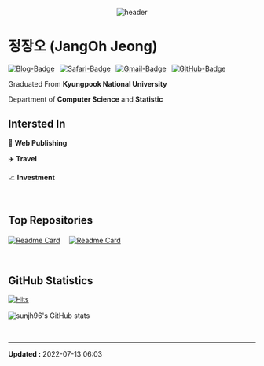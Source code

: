 <div align=center>

![header](https://capsule-render.vercel.app/api?type=transparent&color=auto&height=150&section=header&text=👋WELCOME👋&fontSize=50&textAlign=center)

  <div align=left>

  # 정장오 (JangOh Jeong)

  [![Blog-Badge](https://img.shields.io/badge/-Blog-70CAC3?logo=jekyll&logoColor=white&style=flat)](https://devjeong.com)&ensp;
  [![Safari-Badge](https://img.shields.io/badge/-Protfolio-brightgreen?logo=Safari&logoColor=white&style=flat)](https://jjo-portfolio.netlify.app/)&ensp;
  [![Gmail-Badge](https://img.shields.io/badge/-Gmail-EA4335?logo=Gmail&logoColor=white&style=flat)](mailto:jangoh96@gmail.com)&ensp;
  [![GitHub-Badge](https://img.shields.io/badge/-GitHub-181717?logo=github&style=flat)](https://github.com/sunjh96)

  Graduated From **Kyungpook National University**

  Department of **Computer Science** and **Statistic**

  ## Intersted In

  :art: **Web Publishing**
  
  :airplane: **Travel**

  :chart_with_upwards_trend: **Investment**

  <br/>

  ## Top Repositories

  <div display=flex>
    
  [![Readme Card](https://github-readme-stats.vercel.app/api/pin/?username=sunjh96&repo=CodeUp-Solutions&show_owner=true)](https://devjeong.com/algorithm/algorithm-1/)　
  [![Readme Card](https://github-readme-stats.vercel.app/api/pin/?username=sunjh96&repo=EatWithMe&show_owner=true)](https://github.com/sunjh96/EatWithMe)

  </div>
  
  <br/>
  
  ## GitHub Statistics

  [![Hits](https://hits.seeyoufarm.com/api/count/incr/badge.svg?url=https%3A%2F%2Fgithub.com%2Fsunjh96&count_bg=%233DC7C8&title_bg=%23555555&icon=pinboard.svg&icon_color=%23FFFFFF&title=hits&edge_flat=false)](https://hits.seeyoufarm.com)
  
  ![sunjh96's GitHub stats](https://github-readme-stats.vercel.app/api?username=sunjh96&show_icons=true&theme=dracula&count_private=true&width=60%)　    
  
  <!--
  ## BOJ Rank

  [![Solved.ac
  프로필](http://mazassumnida.wtf/api/v2/generate_badge?boj=sunjh96)](https://solved.ac/sunjh96)
-- >

    <!--
  [![Readme Card](https://github-readme-stats.vercel.app/api/pin/?username=sunjh96&repo=sunjh96.github.io&show_owner=true)](https://devjeong.com/)　
  [![Readme Card](https://github-readme-stats.vercel.app/api/pin/?username=sunjh96&repo=PORTFOLIO&show_owner=true)](https://jjo-portfolio.netlify.app/)
    -->

  <br>
  
  ---
  **Updated :** 2022-07-13 06:03

  </div>
</div>


